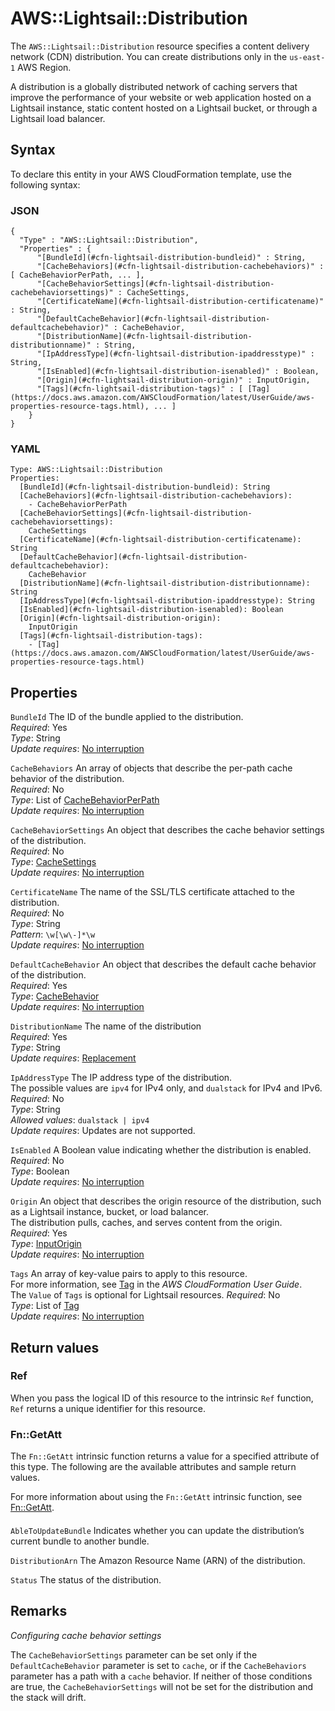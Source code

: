 # AWS::Lightsail::Distribution<a name="aws-resource-lightsail-distribution"></a>

The `AWS::Lightsail::Distribution` resource specifies a content delivery network \(CDN\) distribution\. You can create distributions only in the `us-east-1` AWS Region\.

A distribution is a globally distributed network of caching servers that improve the performance of your website or web application hosted on a Lightsail instance, static content hosted on a Lightsail bucket, or through a Lightsail load balancer\.

## Syntax<a name="aws-resource-lightsail-distribution-syntax"></a>

To declare this entity in your AWS CloudFormation template, use the following syntax:

### JSON<a name="aws-resource-lightsail-distribution-syntax.json"></a>

```
{
  "Type" : "AWS::Lightsail::Distribution",
  "Properties" : {
      "[BundleId](#cfn-lightsail-distribution-bundleid)" : String,
      "[CacheBehaviors](#cfn-lightsail-distribution-cachebehaviors)" : [ CacheBehaviorPerPath, ... ],
      "[CacheBehaviorSettings](#cfn-lightsail-distribution-cachebehaviorsettings)" : CacheSettings,
      "[CertificateName](#cfn-lightsail-distribution-certificatename)" : String,
      "[DefaultCacheBehavior](#cfn-lightsail-distribution-defaultcachebehavior)" : CacheBehavior,
      "[DistributionName](#cfn-lightsail-distribution-distributionname)" : String,
      "[IpAddressType](#cfn-lightsail-distribution-ipaddresstype)" : String,
      "[IsEnabled](#cfn-lightsail-distribution-isenabled)" : Boolean,
      "[Origin](#cfn-lightsail-distribution-origin)" : InputOrigin,
      "[Tags](#cfn-lightsail-distribution-tags)" : [ [Tag](https://docs.aws.amazon.com/AWSCloudFormation/latest/UserGuide/aws-properties-resource-tags.html), ... ]
    }
}
```

### YAML<a name="aws-resource-lightsail-distribution-syntax.yaml"></a>

```
Type: AWS::Lightsail::Distribution
Properties:
  [BundleId](#cfn-lightsail-distribution-bundleid): String
  [CacheBehaviors](#cfn-lightsail-distribution-cachebehaviors):
    - CacheBehaviorPerPath
  [CacheBehaviorSettings](#cfn-lightsail-distribution-cachebehaviorsettings):
    CacheSettings
  [CertificateName](#cfn-lightsail-distribution-certificatename): String
  [DefaultCacheBehavior](#cfn-lightsail-distribution-defaultcachebehavior):
    CacheBehavior
  [DistributionName](#cfn-lightsail-distribution-distributionname): String
  [IpAddressType](#cfn-lightsail-distribution-ipaddresstype): String
  [IsEnabled](#cfn-lightsail-distribution-isenabled): Boolean
  [Origin](#cfn-lightsail-distribution-origin):
    InputOrigin
  [Tags](#cfn-lightsail-distribution-tags):
    - [Tag](https://docs.aws.amazon.com/AWSCloudFormation/latest/UserGuide/aws-properties-resource-tags.html)
```

## Properties<a name="aws-resource-lightsail-distribution-properties"></a>

`BundleId` <a name="cfn-lightsail-distribution-bundleid"></a>
The ID of the bundle applied to the distribution\.  
_Required_: Yes  
_Type_: String  
_Update requires_: [No interruption](https://docs.aws.amazon.com/AWSCloudFormation/latest/UserGuide/using-cfn-updating-stacks-update-behaviors.html#update-no-interrupt)

`CacheBehaviors` <a name="cfn-lightsail-distribution-cachebehaviors"></a>
An array of objects that describe the per\-path cache behavior of the distribution\.  
_Required_: No  
_Type_: List of [CacheBehaviorPerPath](aws-properties-lightsail-distribution-cachebehaviorperpath.md)  
_Update requires_: [No interruption](https://docs.aws.amazon.com/AWSCloudFormation/latest/UserGuide/using-cfn-updating-stacks-update-behaviors.html#update-no-interrupt)

`CacheBehaviorSettings` <a name="cfn-lightsail-distribution-cachebehaviorsettings"></a>
An object that describes the cache behavior settings of the distribution\.  
_Required_: No  
_Type_: [CacheSettings](aws-properties-lightsail-distribution-cachesettings.md)  
_Update requires_: [No interruption](https://docs.aws.amazon.com/AWSCloudFormation/latest/UserGuide/using-cfn-updating-stacks-update-behaviors.html#update-no-interrupt)

`CertificateName` <a name="cfn-lightsail-distribution-certificatename"></a>
The name of the SSL/TLS certificate attached to the distribution\.  
_Required_: No  
_Type_: String  
_Pattern_: `\w[\w\-]*\w`  
_Update requires_: [No interruption](https://docs.aws.amazon.com/AWSCloudFormation/latest/UserGuide/using-cfn-updating-stacks-update-behaviors.html#update-no-interrupt)

`DefaultCacheBehavior` <a name="cfn-lightsail-distribution-defaultcachebehavior"></a>
An object that describes the default cache behavior of the distribution\.  
_Required_: Yes  
_Type_: [CacheBehavior](aws-properties-lightsail-distribution-cachebehavior.md)  
_Update requires_: [No interruption](https://docs.aws.amazon.com/AWSCloudFormation/latest/UserGuide/using-cfn-updating-stacks-update-behaviors.html#update-no-interrupt)

`DistributionName` <a name="cfn-lightsail-distribution-distributionname"></a>
The name of the distribution  
_Required_: Yes  
_Type_: String  
_Update requires_: [Replacement](https://docs.aws.amazon.com/AWSCloudFormation/latest/UserGuide/using-cfn-updating-stacks-update-behaviors.html#update-replacement)

`IpAddressType` <a name="cfn-lightsail-distribution-ipaddresstype"></a>
The IP address type of the distribution\.  
The possible values are `ipv4` for IPv4 only, and `dualstack` for IPv4 and IPv6\.  
_Required_: No  
_Type_: String  
_Allowed values_: `dualstack | ipv4`  
_Update requires_: Updates are not supported\.

`IsEnabled` <a name="cfn-lightsail-distribution-isenabled"></a>
A Boolean value indicating whether the distribution is enabled\.  
_Required_: No  
_Type_: Boolean  
_Update requires_: [No interruption](https://docs.aws.amazon.com/AWSCloudFormation/latest/UserGuide/using-cfn-updating-stacks-update-behaviors.html#update-no-interrupt)

`Origin` <a name="cfn-lightsail-distribution-origin"></a>
An object that describes the origin resource of the distribution, such as a Lightsail instance, bucket, or load balancer\.  
The distribution pulls, caches, and serves content from the origin\.  
_Required_: Yes  
_Type_: [InputOrigin](aws-properties-lightsail-distribution-inputorigin.md)  
_Update requires_: [No interruption](https://docs.aws.amazon.com/AWSCloudFormation/latest/UserGuide/using-cfn-updating-stacks-update-behaviors.html#update-no-interrupt)

`Tags` <a name="cfn-lightsail-distribution-tags"></a>
An array of key\-value pairs to apply to this resource\.  
For more information, see [Tag](https://docs.aws.amazon.com/AWSCloudFormation/latest/UserGuide/aws-properties-resource-tags.html) in the _AWS CloudFormation User Guide_\.  
The `Value` of `Tags` is optional for Lightsail resources\.
_Required_: No  
_Type_: List of [Tag](https://docs.aws.amazon.com/AWSCloudFormation/latest/UserGuide/aws-properties-resource-tags.html)  
_Update requires_: [No interruption](https://docs.aws.amazon.com/AWSCloudFormation/latest/UserGuide/using-cfn-updating-stacks-update-behaviors.html#update-no-interrupt)

## Return values<a name="aws-resource-lightsail-distribution-return-values"></a>

### Ref<a name="aws-resource-lightsail-distribution-return-values-ref"></a>

When you pass the logical ID of this resource to the intrinsic `Ref` function, `Ref` returns a unique identifier for this resource\.

### Fn::GetAtt<a name="aws-resource-lightsail-distribution-return-values-fn--getatt"></a>

The `Fn::GetAtt` intrinsic function returns a value for a specified attribute of this type\. The following are the available attributes and sample return values\.

For more information about using the `Fn::GetAtt` intrinsic function, see [Fn::GetAtt](https://docs.aws.amazon.com/AWSCloudFormation/latest/UserGuide/intrinsic-function-reference-getatt.html)\.

#### <a name="aws-resource-lightsail-distribution-return-values-fn--getatt-fn--getatt"></a>

`AbleToUpdateBundle` <a name="AbleToUpdateBundle-fn::getatt"></a>
Indicates whether you can update the distribution’s current bundle to another bundle\.

`DistributionArn` <a name="DistributionArn-fn::getatt"></a>
The Amazon Resource Name \(ARN\) of the distribution\.

`Status` <a name="Status-fn::getatt"></a>
The status of the distribution\.

## Remarks<a name="aws-resource-lightsail-distribution--remarks"></a>

_Configuring cache behavior settings_

The `CacheBehaviorSettings` parameter can be set only if the `DefaultCacheBehavior` parameter is set to `cache`, or if the `CacheBehaviors` parameter has a path with a `cache` behavior\. If neither of those conditions are true, the `CacheBehaviorSettings` will not be set for the distribution and the stack will drift\.
